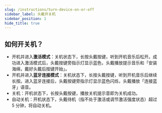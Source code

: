 ```yaml
---
slug: /instructions/turn-device-on-or-off
sidebar_label: 头戴开关机
sidebar_position: 1
hide_title: true
---
```


## 如何开关机？

- 开机并进入**激活模式**：关机状态下，长按头戴按键，听到开机音乐后松开。成功进入激活模式后，头戴按键旁指示灯显示蓝色，头戴播放提示音乐和「安装海绵，戴好头戴后按键开始」。
- 开机并进入**蓝牙连接模式**：关机状态下，长按头戴按键，听到开机音乐后继续长按。进入蓝牙连接后，头戴按键旁指示灯显示蓝色闪烁，头戴播放「连接蓝牙」语音。
- 关机：开机状态下，长按头戴按键，播放关机提示音即为关机成功。
- 自动关机：开机状态下，头戴待机（指不处于激活或调节激活强度状态）超过 5 分钟，将自动关机。

